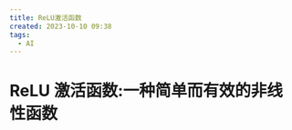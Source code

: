 ```yaml
---
title: ReLU激活函数
created: 2023-10-10 09:38
tags:
  - AI
---
```


<!-- markdownlint-disable MD025 -->

# ReLU 激活函数:一种简单而有效的非线性函数


